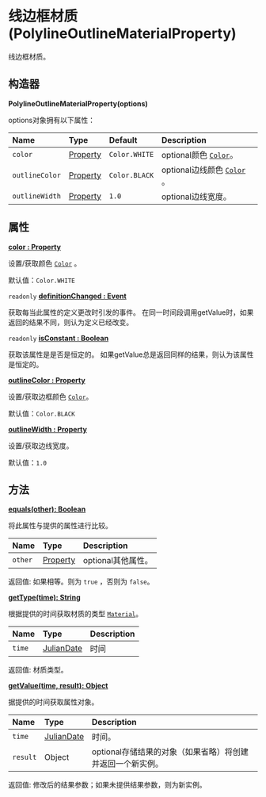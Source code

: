 # 线边框材质(PolylineOutlineMaterialProperty)

线边框材质。

## 构造器

**PolylineOutlineMaterialProperty(options)**

options对象拥有以下属性：

| Name           | Type                                                         | Default       | Description                                                  |
| :------------- | :----------------------------------------------------------- | :------------ | :----------------------------------------------------------- |
| `color`        | [Property](https://www.vvpstk.com/public/Cesium/Documentation/Property.html) | `Color.WHITE` | optional颜色 [`Color`](https://www.vvpstk.com/public/Cesium/Documentation/Color.html)。 |
| `outlineColor` | [Property](https://www.vvpstk.com/public/Cesium/Documentation/Property.html) | `Color.BLACK` | optional边线颜色 [`Color`](https://www.vvpstk.com/public/Cesium/Documentation/Color.html) 。 |
| `outlineWidth` | [Property](https://www.vvpstk.com/public/Cesium/Documentation/Property.html) | `1.0`         | optional边线宽度。                                           |

## 属性

**[color : Property]()**

设置/获取颜色 [`Color`](https://www.vvpstk.com/public/Cesium/Documentation/Color.html) 。

默认值：`Color.WHITE`

`readonly` **[definitionChanged : Event]()**

获取每当此属性的定义更改时引发的事件。 在同一时间段调用getValue时，如果返回的结果不同，则认为定义已经改变。

`readonly` **[isConstant : Boolean]()**

获取该属性是是否是恒定的。 如果getValue总是返回同样的结果，则认为该属性是恒定的。

**[outlineColor : Property]()**

设置/获取边框颜色 [`Color`](https://www.vvpstk.com/public/Cesium/Documentation/Color.html)。

默认值：`Color.BLACK`

**[outlineWidth : Property]()**

设置/获取边线宽度。

默认值：`1.0`

## 方法

**[equals(other): Boolean]()**

将此属性与提供的属性进行比较。

| Name    | Type                                                         | Description        |
| :------ | :----------------------------------------------------------- | :----------------- |
| `other` | [Property](https://www.vvpstk.com/public/Cesium/Documentation/Property.html) | optional其他属性。 |

返回值: 如果相等。则为 `true` ，否则为 `false`。

**[getType(time): String]()**

根据提供的时间获取材质的类型 [`Material`](https://www.vvpstk.com/public/Cesium/Documentation/Material.html)。

| Name   | Type                                                         | Description |
| :----- | :----------------------------------------------------------- | :---------- |
| `time` | [JulianDate](https://www.vvpstk.com/public/Cesium/Documentation/JulianDate.html) | 时间        |

返回值: 材质类型。

**[getValue(time, result): Object]()**

据提供的时间获取属性对象。

| Name     | Type                                                         | Description                                                |
| :------- | :----------------------------------------------------------- | :--------------------------------------------------------- |
| `time`   | [JulianDate](https://www.vvpstk.com/public/Cesium/Documentation/JulianDate.html) | 时间。                                                     |
| `result` | Object                                                       | optional存储结果的对象（如果省略）将创建并返回一个新实例。 |

返回值: 修改后的结果参数；如果未提供结果参数，则为新实例。